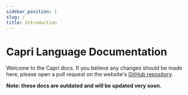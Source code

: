 ```yaml
---
sidebar_position: 1
slug: /
title: Introduction
---
```


# Capri Language Documentation
Welcome to the Capri docs. If you believe any changes should be made here, please open a pull request on the website's [GitHub repository](https://github.com/05st/capri-website).

**Note: these docs are outdated and will be updated very soon.**